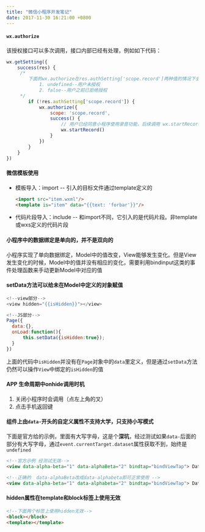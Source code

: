 ```yaml
---
title: "微信小程序开发笔记"
date: 2017-11-30 16:21:00 +0800
---
```


#### `wx.authorize`

该授权接口可以多次调用，接口内部已经有处理，例如如下代码：

```javascript
wx.getSetting({
    success(res) {
     /*
        下面的wx.authorize在res.authSetting['scope.record']两种值的情况下会调用
        	1. undefined--用户未授权
        	2. false--用户之前已拒绝授权
     */      
        if (!res.authSetting['scope.record']) {
            wx.authorize({
                scope: 'scope.record',
                success() {
                    // 用户已经同意小程序使用录音功能，后续调用 wx.startRecord 接口不会弹窗询问
                    wx.startRecord()
                }
            })
        }
    }
})
```
#### 微信模板使用

+ 模板导入：import -- 引入的目标文件通过template定义的

  ```html
  <import src="item.wxml"/>
  <template is="item" data="{{text: 'forbar'}}"/>
  ```

+ 代码片段导入：include -- 和import不同，它引入的是代码片段。非template或wxs定义的代码片段

#### 小程序中的数据绑定是单向的，并不是双向的

小程序实现了单向数据绑定，Model中的值改变，View能够发生变化。但是View发生变化的时候，Model中的值并没有相应的变化，需要利用bindinput这类的事件处理函数来手动更新Model中对应的值

#### setData方法可以给未在Model中定义的对象赋值

```javascript
<!--view部分-->
<view hidden="{{isHidden}}"></view>

<!--JS部分-->
Page({
  data:{},
  onLoad:function(){
      this.setData({isHidden:true});
  }
})
```

上面的代码中`isHidden`并没有在`Page`对象中的`data`里定义，但是通过`setData`方法仍然可以操作`View`中绑定的`isHidden`的值

#### APP 生命周期中onhide调用时机

1. 关闭小程序时会调用（点左上角的叉）
2. 点击手机返回键

#### 组件上由`data-`开头的自定义属性不支持大学，只支持小写模式

下面是官方给的示例，里面有大写字母，这是个**深坑**，经过测试如果`data-`后面的部分有大写字母，通过`event.currentTarget.dataset`属性获取不到，始终是`undefined`

```html
<!--官方示例 经测试无效-->
<view data-alpha-beta="1" data-alphaBeta="2" bindtap="bindViewTap"> DataSet Test </view>

<!--正确的  data-alphaBeta改成data-alphabeta即可正常使用 -->
<view data-alpha-beta="1" data-alphabeta="2" bindtap="bindViewTap"> DataSet Test </view>
```

#### hidden属性在template和block标签上使用无效

```html
<!--下面两个标签上使用hidden无效-->
<block></block>
<template></template>
```

